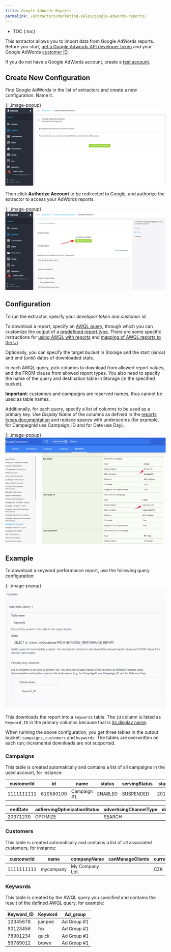 ```yaml
---
title: Google AdWords Reports
permalink: /extractors/marketing-sales/google-adwords-reports/
---
```


* TOC
{:toc}

This extractor allows you to import data from Google AdWords reports.
Before you start, [get a Google Adwords API developer token](https://developers.google.com/adwords/api/docs/guides/signup#token_review_team_has_approved_my_developer_token) 
and your Google AdWords [customer ID](https://support.google.com/adwords/answer/1704344?hl=en).

If you do not have a Google AdWords account, create a [test account](https://developers.google.com/adwords/api/docs/guides/first-api-call#create_test_accounts).

## Create New Configuration
Find Google AdWords in the list of extractors and create a new configuration. Name it.

{: .image-popup}
![Screenshot - Create configuration](/extractors/google-adwords-reports/ui_create_config.png)

Then click **Authorize Account** to be redirected to Google, and authorize the extractor to access your AdWords reports.

{: .image-popup}
![Screenshot - Create configuration](/extractors/google-adwords-reports/ui_authorize_config.png)

## Configuration
To run the extractor, specify your *developer token* and *customer id*. 

To download a report, specify an [AWQL query](https://developers.google.com/adwords/api/docs/guides/awql),
through which you can customize the output of a [predefined report type](https://developers.google.com/adwords/api/docs/appendix/reports). 
There are some specific instructions for 
[using AWQL with reports](https://developers.google.com/adwords/api/docs/guides/awql#using_awql_with_reports) and
[mapping of AWQL reports to the UI](https://developers.google.com/adwords/api/docs/guides/uireports).

Optionally, you can specify the target *bucket* in Storage and the start (*since*) and end (*until*) dates of downloaded stats.

In each AWQL query, pick columns to download from allowed report values, and the FROM clause from allowed report types.
You also need to specify the name of the query and destination table in Storage (in the specified bucket). 

**Important**: *customers* and *campaigns* are reserved names, thus cannot be used as table names.

Additionally, for each query, specify a list of columns to be used as a primary key. 
Use *Display Name* of the columns as defined in the [reports types documentation](https://developers.google.com/adwords/api/docs/appendix/reports) and replace spaces with underscores 
(for example, for CampaignId use Campaign_ID and for Date use Day).

{: .image-popup}
![Screenshot - Report column names](/extractors/google-adwords-reports/report_types.png)

## Example
To download a keyword performance report, use the following query configuration:

{: .image-popup}
![Screenshot - Query configuration](/extractors/google-adwords-reports/ui_queries.png)

This downloads the report into a `keywords` table. The `Id` column is listed as `Keyword_ID` in the primary columns 
because that is [its display name](https://developers.google.com/adwords/api/docs/appendix/reports/keywords-performance-report#id).

When running the above configuration, you get three tables in the output bucket:
`campaigns`, `customers` and `keywords`. The tables are overwritten on each run; incremental downloads are not supported.

### Campaigns
This table is created automatically and contains a list of all campaigns in the used account, for instance:

| customerId | id        | name        | status  | servingStatus | startDate |
|------------|-----------|-------------|---------|---------------|-----------|
| 1111111111 | 610580109 | Campaign #1 | ENABLED | SUSPENDED     | 20160614  |

| endDate  | adServingOptimizationStatus | advertisingChannelType | displaySelect |
|----------|-----------------------------|------------------------|---------------|
| 20371230 | OPTIMIZE                    | SEARCH                 |               |

### Customers 
This table is created automatically and contains a list of all associated customers, for instance:

| customerId | name      | companyName     | canManageClients | currencyCode | dateTimeZone  |
|------------|-----------|-----------------|------------------|--------------|---------------|
| 1111111111 | mycompany | My Company Ltd. |                  | CZK          | Europe/Prague |

### Keywords
This table is created by the AWQL query you specified and contains the result of the defined AWQL query, for example:

| Keyword_ID | Keyword | Ad_group    |
|------------|---------|-------------|
| 12345678   | jumped  | Ad Group #1 |
| 90123456   | fox     | Ad Group #1 |
| 78901234   | quick   | Ad Group #1 |
| 56789012   | brown   | Ad Group #1 |
